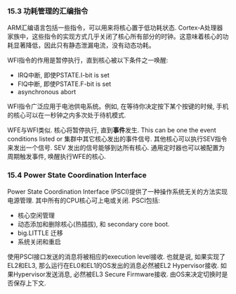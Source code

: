 ### 15.3 功耗管理的汇编指令

ARM汇编语言包括一些指令，可以用来将核心置于低功耗状态.  Cortex-A处理器家族中，这些指令的实现方式几乎关闭了核心所有部分的时钟。这意味着核心的功耗显著降低，因此只有静态泄漏电流，没有动态功耗。

WFI指令的作用是暂停执行，直到核心被以下条件之一唤醒:

* IRQ中断, 即使PSTATE.I-bit is set
* FIQ中断, 即使PSTATE.F-bit is set
* asynchronous abort

WFI指令广泛应用于电池供电系统。例如, 在等待你决定按下某个按键的时候, 手机的核心可以在一秒钟之内多次处于待机模式.

WFE与WFI类似. 核心将暂停执行, 直到**事件**发生.  This can be one the event conditions listed or 集群中其它核心发出的事件信号. 其他核心可以执行SEV指令来发出一个信号. SEV 发出的信号能够到达所有核心. 通用定时器也可以被配置为周期触发事件, 唤醒执行WFE的核心.

### 15.4 Power State Coordination Interface

Power State Coordination Interface (PSCI)提供了一种操作系统无关的方法实现电源管理. 其中所有的CPU核心可上电或关闭. PSCI包括:

* 核心空闲管理
* 动态添加和删除核心(热插拔), 和 secondary core boot.
* big.LITTLE 迁移
* 系统关闭和重启

使用PSCI接口发送的消息将被相应的execution level接收. 也就是说, 如果实现了EL2和EL3, 那么运行在EL0和EL1的OS发出的消息必然被EL2 Hypervisor接收. 如果Hypervisor发送消息, 必然被EL3 Secure Firmware接收. 由OS来决定切换时是否保存上下文.